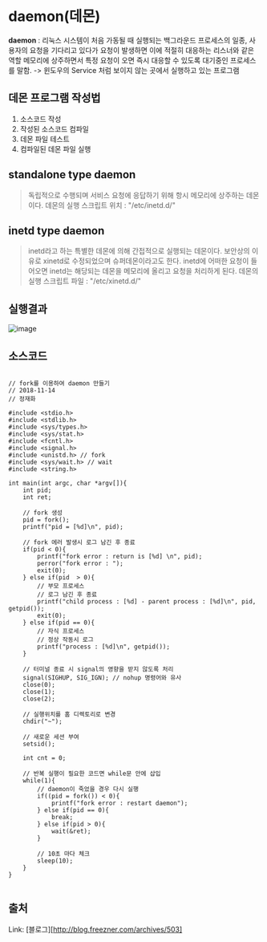 daemon(데몬)
=============
__daemon__ : 리눅스 시스템이 처음 가동될 때 실행되는 백그라운드 프로세스의 일종, 사용자의 요청을 기다리고 있다가 요청이 발생하면 이에 적절히 대응하는 리스너와 같은 역할
	메모리에 상주하면서 특정 요청이 오면 즉시 대응할 수 있도록 대기중인 프로세스를 말함.
-> 윈도우의 Service 처럼 보이지 않는 곳에서 실행하고 있는 프로그램

데몬 프로그램 작성법
---------------
1. 소스코드 작성
2. 작성된 소스코드 컴파일
3. 데몬 파일 테스트
4. 컴파일된 데몬 파일 실행

standalone type daemon
----------------------
> 독립적으로 수행되며 서비스 요청에 응답하기 위해 항시 메모리에 상주하는 데몬이다.
> 데몬의 실행 스크립트 위치 : "/etc/inetd.d/" 


inetd type daemon
-----------------
> inetd라고 하는 특별한 데몬에 의해 간접적으로 실행되는 데몬이다. 보안상의 이유로 xinetd로 수정되었으며 슈퍼데몬이라고도 한다. inetd에 어떠한 요청이 들어오면 inetd는 해당되는 데몬을 메모리에 올리고 요청을 처리하게 된다.
> 데몬의 실행 스크립트 파일 : "/etc/xinetd.d/" 


실행결과
------
![image](https://user-images.githubusercontent.com/28287323/48488238-a1dfb880-e863-11e8-817c-4eec5e1cb723.png)

소스코드
------
```

// fork를 이용하여 daemon 만들기
// 2018-11-14
// 정재화

#include <stdio.h>
#include <stdlib.h>
#include <sys/types.h>
#include <sys/stat.h>
#include <fcntl.h>
#include <signal.h>
#include <unistd.h> // fork
#include <sys/wait.h> // wait
#include <string.h>

int main(int argc, char *argv[]){
	int pid;
	int ret;

	// fork 생성
	pid = fork();
	printf("pid = [%d]\n", pid);

	// fork 에러 발생시 로그 남긴 후 종료
	if(pid < 0){
		printf("fork error : return is [%d] \n", pid);
		perror("fork error : ");
		exit(0);
	} else if(pid  > 0){
		// 부모 프로세스
		// 로그 남긴 후 종료
		printf("child process : [%d] - parent process : [%d]\n", pid, getpid());
		exit(0);	
	} else if(pid == 0){
		// 자식 프로세스
		// 정상 작동시 로그
		printf("process : [%d]\n", getpid());
	}

	// 터미널 종료 시 signal의 영향을 받지 않도록 처리
	signal(SIGHUP, SIG_IGN); // nohup 명령어와 유사
	close(0);
	close(1);
	close(2);

	// 실행위치를 홈 디렉토리로 변경
	chdir("~");

	// 새로운 세션 부여
	setsid();

	int cnt = 0;

	// 반복 실행이 필요한 코드면 while문 안에 삽입
	while(1){
		// daemon이 죽었을 경우 다시 실행
		if((pid = fork()) < 0){
			printf("fork error : restart daemon");
		} else if(pid == 0){
			break;
		} else if(pid > 0){
			wait(&ret);
		}

		// 10초 마다 체크
		sleep(10);
	}
}


```

출처
---
Link: [블로그][http://blog.freezner.com/archives/503]